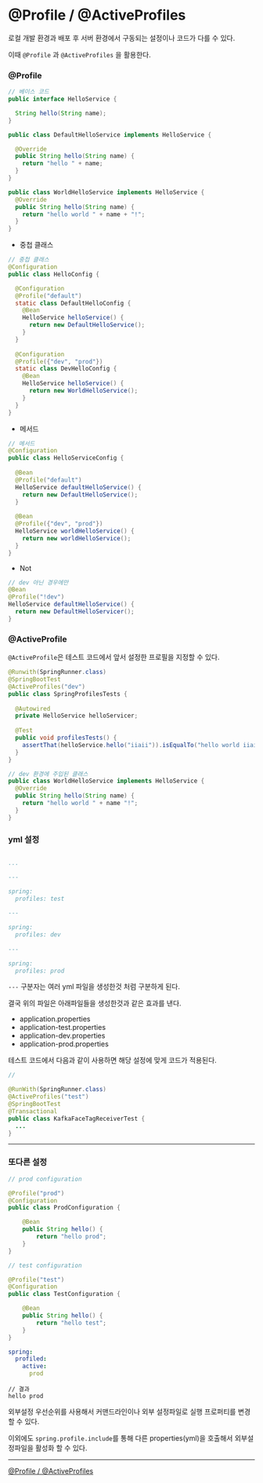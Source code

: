 # @Profile / @ActiveProfiles


로컬 개발 환경과 배포 후 서버 환경에서 구동되는 설정이나 코드가 다를 수 있다.

이때 `@Profile` 과 `@ActiveProfiles` 을 활용한다.



### @Profile

```java
// 베이스 코드
public interface HelloService {

  String hello(String name);
}

public class DefaultHelloService implements HelloService {

  @Override
  public String hello(String name) {
    return "hello " + name;
  }
}

public class WorldHelloService implements HelloService {
  @Override
  public String hello(String name) {
    return "hello world " + name + "!";
  }
}
```


- 중첩 클래스

```java
// 중첩 클래스
@Configuration
public class HelloConfig {

  @Configuration
  @Profile("default")
  static class DefaultHelloConfig {
    @Bean
    HelloService helloService() {
      return new DefaultHelloService();
    }
  }
  
  @Configuration
  @Profile({"dev", "prod"})
  static class DevHelloConfig {
    @Bean
    HelloService helloService() {
      return new WorldHelloService();
    }
  }
}
```

- 메서드

```java
// 메서드
@Configuration
public class HelloServiceConfig {
  
  @Bean
  @Profile("default")
  HelloService defaultHelloService() {
    return new DefaultHelloService();
  }
  
  @Bean
  @Profile({"dev", "prod"})
  HelloService worldHelloService() {
    return new worldHelloService();
  }
}
```

- Not

```java
// dev 아닌 경우에만 
@Bean
@Profile("!dev")
HelloService defaultHelloService() {
  return new DefaultHelloServicer();
}
```


### @ActiveProfile

`@ActiveProfile`은 테스트 코드에서 앞서 설정한 프로필을 지정할 수 있다.

```java
@Runwith(SpringRunner.class)
@SpringBootTest
@ActiveProfiles("dev")
public class SpringProfilesTests {
  
  @Autowired
  private HelloService helloServicer;
  
  @Test
  public void profilesTests() {
    assertThat(helloService.hello("iiaii")).isEqualTo("hello world iiaii!");
  }
}

// dev 환경에 주입된 클래스
public class WorldHelloService implements HelloService {
  @Override
  public String hello(String name) {
    return "hello world " + name "!";
  }
}
```



### yml 설정


```yaml

...

---

spring:
  profiles: test
    
---

spring:
  profiles: dev
  
---

spring:
  profiles: prod
```


`---` 구분자는 여러 yml 파일을 생성한것 처럼 구분하게 된다.

결국 위의 파일은 아래파일들을 생성한것과 같은 효과를 낸다.

- application.properties 
- application-test.properties 
- application-dev.properties 
- application-prod.properties

테스트 코드에서 다음과 같이 사용하면 해당 설정에 맞게 코드가 적용된다.

```java
// 

@RunWith(SpringRunner.class)
@ActiveProfiles("test")
@SpringBootTest
@Transactional
public class KafkaFaceTagReceiverTest {
  ...
}
```


---
### 또다른 설정

```java
// prod configuration

@Profile("prod")
@Configuration
public class ProdConfiguration {

    @Bean
    public String hello() {
        return "hello prod";
    }
}
```

```java
// test configuration

@Profile("test")
@Configuration
public class TestConfiguration {

    @Bean
    public String hello() {
        return "hello test";
    }
}
```

```yaml
spring:
  profiled:
    active:
      prod
```

```
// 결과
hello prod
```

외부설정 우선순위를 사용해서 커맨드라인이나 외부 설정파일로 실행 프로퍼티를 변경할 수 있다.

이외에도 `spring.profile.include`를 통해 다른 properties(yml)을 호출해서 외부설정파일을 활성화 할 수 있다.




---
[@Profile / @ActiveProfiles](http://wonwoo.ml/index.php/post/1933)

